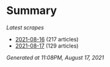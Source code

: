 # Summary
*Latest scrapes*
* [2021-08-16](https://github.com/nuuuwan/news_lk/blob/data/news_lk.2021-08-16.json) (217 articles)
* [2021-08-17](https://github.com/nuuuwan/news_lk/blob/data/news_lk.2021-08-17.json) (129 articles)

*Generated at 11:08PM, August 17, 2021*